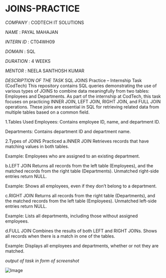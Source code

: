 # JOINS-PRACTICE

*COMPANY* : CODTECH IT SOLUTIONS 

*NAME* : PAYAL MAHAJAN

*INTERN ID* : CT04WH09

*DOMAIN* : SQL

*DURATION* : 4 WEEKS

*MENTOR* : NEELA SANTHOSH KUMAR

*DESCRIPTION OF THE TASK*
 SQL JOINS Practice – Internship Task (CodTech)
This repository contains SQL queries demonstrating the use of various types of JOINS to combine data meaningfully from two tables: Employees and Departments.
As part of the internship at CodTech, this task focuses on practicing INNER JOIN, LEFT JOIN, RIGHT JOIN, and FULL JOIN operations. These joins are essential in SQL for retrieving related data from multiple tables based on a common field.

1.Tables Used
Employees: Contains employee ID, name, and department ID.

Departments: Contains department ID and department name.

2.Types of JOINS Practiced
a.INNER JOIN
Retrieves records that have matching values in both tables.

Example: Employees who are assigned to an existing department.

b.LEFT JOIN
Returns all records from the left table (Employees), and the matched records from the right table (Departments). Unmatched right-side entries return NULL.

Example: Shows all employees, even if they don’t belong to a department.

c.RIGHT JOIN
Returns all records from the right table (Departments), and the matched records from the left table (Employees). Unmatched left-side entries return NULL.

Example: Lists all departments, including those without assigned employees.

d.FULL JOIN
Combines the results of both LEFT and RIGHT JOINs. Shows all records when there is a match in one of the tables.

Example: Displays all employees and departments, whether or not they are matched.

*output of task in form of screenshot*

![Image](https://github.com/user-attachments/assets/55e7f281-b345-4b88-b8f7-4fec75fa0f79)

